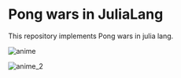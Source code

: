 # Pong wars in JuliaLang

This repository implements Pong wars in julia lang.

![anime](https://github.com/YusukeYugeta/PongWars_JuliaLang/assets/83435925/64669fba-0a06-4a74-b3eb-38c833d5d395)

![anime_2](https://github.com/YusukeYugeta/PongWars_JuliaLang/assets/83435925/456d7347-048a-4d92-a3ac-b99ae35abe4c)

